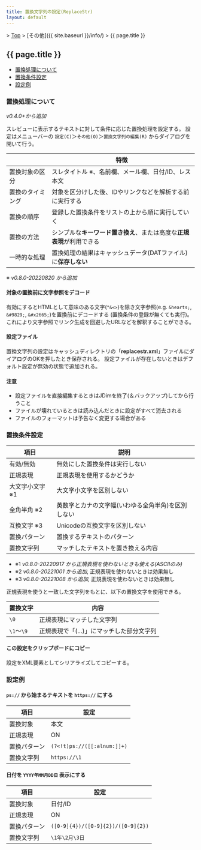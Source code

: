 ```yaml
---
title: 置換文字列の設定(ReplaceStr)
layout: default
---
```

<!-- SPDX-License-Identifier: FSFAP OR GPL-2.0-or-later -->

&gt; [Top](../) &gt; [その他]({{ site.baseurl }}/info/) &gt; {{ page.title }}

## {{ page.title }}

- [置換処理について](#replacement)
- [置換条件設定](#config)
- [設定例](#example)


<a name="replacement"></a>
### 置換処理について
_v0.4.0+から追加_

スレビューに表示するテキストに対して条件に応じた置換処理を設定する。
設定はメニューバーの `設定(C)`＞`その他(O)`＞`置換文字列の編集(R)` からダイアログを開いて行う。

&#160; | 特徴
--- | ---
置換対象の区分 | スレタイトル &#8251;、名前欄、メール欄、日付/ID、レス本文
置換のタイミング | 対象を区分けした後、IDやリンクなどを解析する前に実行する
置換の順序 | 登録した置換条件をリストの上から順に実行していく
置換の方法 | シンプルな**キーワード置き換え**、または高度な**正規表現**が利用できる
一時的な処理 | 置換処理の結果はキャッシュデータ(DATファイル)に**保存しない**

&#8251; _v0.8.0-20220820 から追加_


#### 対象の置換前に文字参照をデコード
有効にするとHTMLとして意味のある文字(`"&<>`)を除き文字参照(e.g. `&hearts;`, `&#9829;`, `&#x2665;`)を置換前にデコードする
(置換条件の登録が無くても実行)。これにより文字参照でリンク生成を回避したURLなどを解釈することができる。


#### 設定ファイル
置換文字列の設定はキャッシュディレクトリの「**replacestr.xml**」ファイルにダイアログのOKを押したとき保存される。
設定ファイルが存在しないときはデフォルト設定が無効の状態で追加される。


#### 注意
- 設定ファイルを直接編集するときはJDimを終了(＆バックアップ)してから行うこと
- ファイルが壊れているときは読み込んだときに設定がすべて消去される
- ファイルのフォーマットは予告なく変更する場合がある


<a name="config"></a>
### 置換条件設定

項目 | 説明
--- | ---
有効/無効 | 無効にした置換条件は実行しない
正規表現 | 正規表現を使用するかどうか
大文字小文字 &#8251;1 | 大文字小文字を区別しない
全角半角 &#8251;2 | 英数字とカナの文字幅(いわゆる全角半角)を区別しない
互換文字 &#8251;3 | Unicodeの互換文字を区別しない
置換パターン | 置換するテキストのパターン
置換文字列 | マッチしたテキストを置き換える内容

* &#8251;1 _v0.8.0-20220917 から正規表現を使わないときも使える(ASCIIのみ)_
* &#8251;2 _v0.8.0-20221001 から追加_, 正規表現を使わないときは効果無し
* &#8251;3 _v0.8.0-20221008 から追加_, 正規表現を使わないときは効果無し

<a name="replchar"></a>
正規表現を使うと一致した文字列をもとに、以下の置換文字を使用できる。

置換文字 | 内容 |
--- | --- |
`\0` | 正規表現にマッチした文字列 |
`\1`〜`\9` | 正規表現で「(...)」にマッチした部分文字列 |


#### この設定をクリップボードにコピー
設定をXML要素としてシリアライズしてコピーする。


<a name="example"></a>
### 設定例

#### `ps://` から始まるテキストを `https://` にする

項目 | 設定
--- | ---
置換対象 | 本文
正規表現 | ON
置換パターン | `(?<!t)ps://([[:alnum:]]+)`
置換文字列 | `https://\1`


#### 日付を `YYYY年MM月DD日` 表示にする

項目 | 設定
--- | ---
置換対象 | 日付/ID
正規表現 | ON
置換パターン | `([0-9]{4})/([0-9]{2})/([0-9]{2})`
置換文字列 | `\1年\2月\3日`

